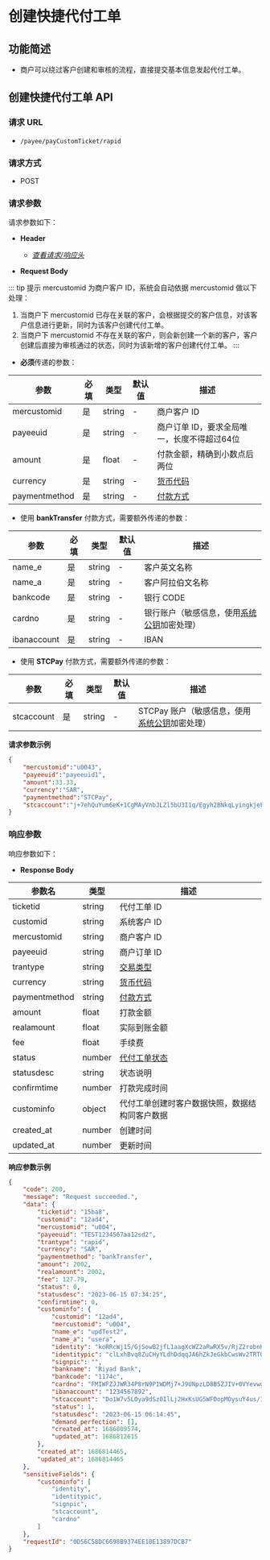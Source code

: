 # 创建快捷代付工单

## 功能简述

- 商户可以绕过客户创建和审核的流程，直接提交基本信息发起代付工单。

## 创建快捷代付工单 API

### 请求 URL

- `/payee/payCustomTicket/rapid`

### 请求方式

- POST

### 请求参数

请求参数如下：

- **Header**

  - [_查看请求/响应头_](/zh/payoutApi/apiRule/header)

- **Request Body**

::: tip 提示
mercustomid 为商户客户 ID，系统会自动依据 mercustomid 做以下处理：
1. 当商户下 mercustomid 已存在关联的客户，会根据提交的客户信息，对该客户信息进行更新，同时为该客户创建代付工单。
2. 当商户下 mercustomid 不存在关联的客户，则会新创建一个新的客户，客户创建后直接为审核通过的状态，同时为该新增的客户创建代付工单。
:::

* **必须**传递的参数：

| **参数**      | **必填** | **类型** | **默认值** | **描述**                                         |
| ------------- | -------- | -------- | ---------- | ------------------------------------------------ |
| mercustomid   | 是       | string   | -          | 商户客户 ID                                      |
| payeeuid      | 是       | string   | -          | 商户订单 ID，要求全局唯一，长度不得超过64位      |
| amount        | 是       | float    | -          | 付款金额，精确到小数点后两位                     |
| currency      | 是       | string   | -          | [货币代码](/zh/payoutApi/appendix/currency)      |
| paymentmethod | 是       | string   | -          | [付款方式](/zh/payoutApi/appendix/paymentMethod) |

* 使用 **bankTransfer** 付款方式，需要额外传递的参数：

| **参数**    | **必填** | **类型** | **默认值** | **描述**                                                                                    |
| ----------- | -------- | -------- | ---------- | ------------------------------------------------------------------------------------------- |
| name_e      | 是       | string   | -          | 客户英文名称                                                                                |
| name_a      | 是       | string   | -          | 客户阿拉伯文名称                                                                            |
| bankcode    | 是       | string   | -          | 银行 CODE                                                                                   |
| cardno      | 是       | string   | -          | 银行账户（敏感信息，使用[系统公钥](/zh/payoutApi/apiRule/certificateKey#系统公钥)加密处理） |
| ibanaccount | 是       | string   | -          | IBAN                                                                                        |

* 使用 **STCPay** 付款方式，需要额外传递的参数：

| **参数**   | **必填** | **类型** | **默认值** | **描述**                                                                                       |
| ---------- | -------- | -------- | ---------- | ---------------------------------------------------------------------------------------------- |
| stcaccount | 是       | string   | -          | STCPay 账户（敏感信息，使用[系统公钥](/zh/payoutApi/apiRule/certificateKey#系统公钥)加密处理） |

**请求参数示例**

```json
{
    "mercustomid":"u0043",
    "payeeuid":"payeeuid1",
    "amount":33.33,
    "currency":"SAR",
    "paymentmethod":"STCPay",
    "stcaccount":"j+7ehQuYum6eK+1CgMAyVnbJLZl5bU3I1q/Egyh2BNkqLyingkjeFuX+an2mkqZ2IaK1038zNhz7lvnix+R4C7gGM/hWSwZ2/OReoO4CTKfB8KH+XyYNEKgkd+5BIE/w35ssJNgCHy7BlqZz9sm2hboz6DOZAcY/Sv7eya328yChDllr8MlUY87x+yTN+EEjiUajvFA3RB7Lx/+DcQgkx58fmlrq4JhwlqnjKJllSimnqwK9DB6nKsNQAHONLzGndl4nAaL441EGyP0tVU+roSd0uJU1hpc+Gq9HKLr1N3rt1Y7QEd9+wHwZ3EBf0dUdIq94gC1ZuZ0VU+pBRim40Q=="
}
```

### 响应参数

响应参数如下：

- **Response Body**

| **参数名**    | **类型** | **描述**                                             |
| ------------- | -------- | ---------------------------------------------------- |
| ticketid      | string   | 代付工单 ID                                          |
| customid      | string   | 系统客户 ID                                          |
| mercustomid   | string   | 商户客户 ID                                          |
| payeeuid      | string   | 商户订单 ID                                          |
| trantype      | string   | [交易类型](/zh/payoutApi/appendix/tranType)          |
| currency      | string   | [货币代码](/zh/payoutApi/appendix/currency)          |
| paymentmethod | string   | [付款方式](/zh/payoutApi/appendix/paymentMethod)     |
| amount        | float    | 打款金额                                             |
| realamount    | float    | 实际到账金额                                         |
| fee           | float    | 手续费                                               |
| status        | number   | [代付工单状态](/zh/payoutApi/appendix/paymentStatus) |
| statusdesc    | string   | 状态说明                                             |
| confirmtime   | number   | 打款完成时间                                         |
| custominfo    | object   | 代付工单创建时客户数据快照，数据结构同客户数据       |
| created_at    | number   | 创建时间                                             |
| updated_at    | number   | 更新时间                                             |

**响应参数示例**

```json
{
    "code": 200,
    "message": "Request succeeded.",
    "data": {
        "ticketid": "15ba8",
        "customid": "12ad4",
        "mercustomid": "u004",
        "payeeuid": "TEST1234567aa12sd2",
        "trantype": "rapid",
        "currency": "SAR",
        "paymentmethod": "bankTransfer",
        "amount": 2002,
        "realamount": 2002,
        "fee": 127.79,
        "status": 0,
        "statusdesc": "2023-06-15 07:34:25",
        "confirmtime": 0,
        "custominfo": {
            "customid": "12ad4",
            "mercustomid": "u004",
            "name_e": "updTest2",
            "name_a": "usera",
            "identity": "koRRcWj15/GjSowB2jfL1aagXcWZ2aRwRX5v/RjZ2robnH7abFUZXKLmyXsQHts0WGJBYhboqszYTqbT+iMOPvJ1flGIW4AAlLG6IoYscihUilKe0ieAYEyeTZE4ywlnS1cJRGsCDanzwLkRTsIl75uE3HSbkk6bAOGTwnASvjXJFe9ypx8Rj6NGuupwI9OfxDtr8NkIl5qKyOT5AzGKjhRZwoMl1gfzqJACef+HSKQNCikqYjKcoxeFQaCcmEwcWujDCHrk6+/SlN2NBpZdNlDmubPM7/JlsqudtKQp4HP+FNubwe9nZO2cPxvArBumGKIdsCv6yTOVqTEios43Tw==",
            "identitypic": "clLxhBvq8ZuCHyYLdhDdqqJA6hZkJeGkbCwsWv2TRTOQ3q+MGw4SpNLmXGNdxy9+/gZh4kGS9zMAAy8eMPW+KqDGNYSFBvT5NEoHnGc11PHCrQ95yp7qFsh/I03+ZQxKIKRpLkmY/hqs9i0QJlNqji0Wx7Ne712Dyh9qflfxkKF1f8Pcey0dHA1j7SwAuBndAcTBpnI/FcKvKt6n0vHQ8c4tKHNhMd9xRzap3Mr+09mAXtjyy1QQbb+e93x+YBoLGqdCoZouHGCTVCuqmQSiIS5TdRRMWKh/SIvVJA7bQ7bWkusgVGZF4NZQ8Jd6OzTgcpuW3ZVREyuNBYpdaZCbkQ==",
            "signpic": "",
            "bankname": "Riyad Bank",
            "bankcode": "1174c",
            "cardno": "FMIWFZJJWR34P8rN9P1WDMj7+J9UNpzLD8B5ZJIV+0VYevwgOdchFMnLM4kJwefyQXiVzP9Xh9jOLupgWrLx6Xs3PzYB6DI0PyKYw0MbbgW0oX64wsfKymRROpjQ3BvsjJfnffbDrB7/td7X52+ju0f5spw99NQ3VS+3A3Q1pcsTtTTdZSLGfd9hranY3hVUvmKr1bZq0KIkqFEl6bQ7AK0J1xVd9qQZCh8iFJNPV50FXcXwV4t2Xtua7AVd6yi6fUFZN1gngz67+/r0CG1ffNF2ykFgqYRUzedRwIHl9kmADsMSXpbUTCL97IG60VdLZ+ICu/yY1h1zU0kin7K6pw==",
            "ibanaccount": "1234567892",
            "stcaccount": "Do1W7v5LOya9dSz0IlLj2HxKsUG5WFDopMOysuY4us/1oHS1DwBrt7RPgjxTX2D1ZiArxBZL2I8MoSDXzkYM7j7+gNiLtrYvyeUcdU6DpRmvKAKzSJ4IUqJ0auf0SgmXupjcD9hcl7XG0qn5dOA59dRiGRy0xzWg++LF4dLUSplqlnVh4j+SlCmuJatCKOVOV70PD3M+cgmAjNW+VivaVFImc9VIzv30CITKEkGoJ37ByUpx3f3mBO6mZB4DoK0UQ6rEGt0ewBTphYePrf7HE0m5mflagAsIk6AXRSORTMF//Yv2UgD+tEcjhuADI8OIhfPzExPRVWDY7S8bz9B5tg==",
            "status": 1,
            "statusdesc": "2023-06-15 06:14:45",
            "demand_perfection": [],
            "created_at": 1686809574,
            "updated_at": 1686812615
        },
        "created_at": 1686814465,
        "updated_at": 1686814465
    },
    "sensitiveFields": {
        "custominfo": [
            "identity",
            "identitypic",
            "signpic",
            "stcaccount",
            "cardno"
        ]
    },
    "requestId": "0D56C58DC6698B9374EE10E13897DCB7"
}
```